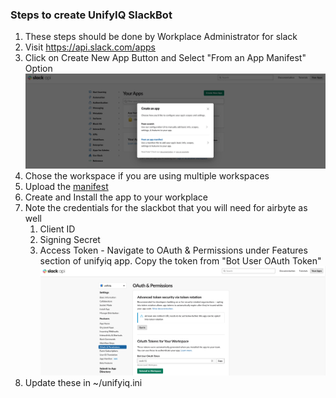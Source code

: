 ### Steps to create UnifyIQ SlackBot

1. These steps should be done by Workplace Administrator for slack
2. Visit https://api.slack.com/apps
3. Click on Create New App Button and Select "From an App Manifest"
   Option ![Create Slack Bot](/resources/images/slack_bot_create.png)
4. Chose the workspace if you are using multiple workspaces
5. Upload the [manifest](unifyiq.yaml)
6. Create and Install the app to your workplace
7. Note the credentials for the slackbot that you will need for airbyte as well
    1. Client ID
    2. Signing Secret
    3. Access Token - Navigate to OAuth & Permissions under Features section of unifyiq app. Copy the token from "Bot
       User OAuth Token" ![Bot Auth Token](/resources/images/auth_token.png)
8. Update these in ~/unifyiq.ini

